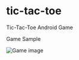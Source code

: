 # tic-tac-toe
Tic-Tac-Toe Android Game

Game Sample

![Game image](https://user-images.githubusercontent.com/52776295/126113470-e6ca94e3-49ed-461d-bf94-8e885ee289a8.jpg)
